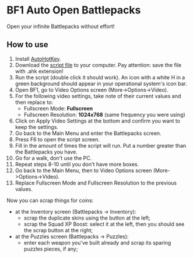 # BF1 Auto Open Battlepacks

Open your infinite Battlepacks without effort!


## How to use

1. Install [AutoHotKey](https://www.autohotkey.com/).
2. Download the [script file](https://gitlab.com/paulochf/bf1_auto_open_battlepacks/-/raw/master/opener.ahk) to your computer. Pay attention: save the file with .ahk extension!
3. Run the script (double click it should work). An icon with a white H in a green background should appear in your operational system's icon bar.
4. Open BF1, go to Video Options screen (More->Options->Video).
5. For the following video settings, take note of their current values and then replace to:
    - Fullscreen Mode: **Fullscreen**
    - Fullscreen Resolution: **1024x768** (same frequency you were using)
6. Click on Apply Video Settings at the bottom and confirm you want to keep the settings.
7. Go back to the Main Menu and enter the Battlepacks screen.
8. Press F6 to open the script screen.
9. Fill in the amount of times the script will run. Put a number greater than the Battlepacks you have.
10. Go for a walk, don't use the PC.
11. Repeat steps 8-10 until you don't have more boxes.
12. Go back to the Main Menu, then to Video Options screen (More->Options->Video).
13. Replace Fullscreen Mode and Fullscreen Resolution to the previous values.


Now you can scrap things for coins:
- at the Inventory screen (Battlepacks -> Inventory):
    - scrap the duplicate skins using the button at the left;
    - scrap the Squad XP Boost: select it at the left, then you should see the scrap button at the right;
- at the Puzzles screen (Battlepacks -> Puzzles):
    - enter each weapon you've built already and scrap its sparing puzzles pieces, if any;
